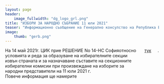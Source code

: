 ```yaml
---
layout: page
header:
    image_fullwidth: "dg_logo_grl.png"
title: "ИЗБОРИ ЗА НАРОДНО СЪБРАНИЕ 11 юли 2021"
teaser: "Информационно съобщение на Генерално консулство на Република България в Мюнхен"
image:
    thumb: "gerb.png"
---
```

 
<div class="row b30" >
    <div class="medium-2 columns t30"> 
        <img class="b90" src="{{ site.urlimg }}gerb.png" alt="">
    </div>
    <div class="medium-10 columns t30"> 
        На 14 май 2021г. ЦИК прие РЕШЕНИЕ  No 14-НС Софияотносно условията и реда за образуване на избирателните секции извън страната и за назначаване съставите на секционните избирателни комисии при произвеждане на изборите за народни представители на 11 юли 2021 г. <br/>
        Повече информация ще намерите <a href="/content/gkpp_bg_20210518.pdf" target="_blank">тук </a>. 
    </div>
</div>